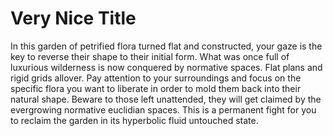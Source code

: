 # Very Nice Title

In this garden of petrified flora turned flat and constructed, your gaze is the key to reverse their shape to their initial form. What was once full of luxurious wilderness is now conquered by normative spaces. Flat plans and rigid grids allover. Pay attention to your surroundings and focus on the specific flora you want to liberate in order to mold them back into their natural shape. Beware to those left unattended, they will get claimed by the evergrowing normative euclidian spaces. This is a permanent fight for you to reclaim the garden in its hyperbolic fluid untouched state.